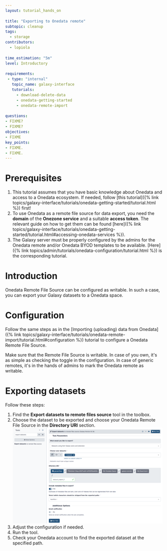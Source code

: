 ```yaml
---
layout: tutorial_hands_on

title: "Exporting to Onedata remote"
subtopic: cleanup
tags:
  - storage
contributors:
  - lopiola

time_estimation: "5m"
level: Introductory

requirements:
 - type: "internal"
   topic_name: galaxy-interface
   tutorials:
     - download-delete-data
     - onedata-getting-started
     - onedata-remote-import

questions:
- FIXME?
- FIXME?
objectives:
- FIXME
key_points:
- FIXME.
- FIXME.
---
```



# Prerequisites

1. This tutorial assumes that you have basic knowledge about Onedata and access 
   to a Onedata ecosystem. If needed, follow 
   [this tutorial]({% link topics/galaxy-interface/tutorials/onedata-getting-started/tutorial.html %})
   first!
2. To use Onedata as a remote file source for data export, you need the
   **domain** of the **Onezone service** and a suitable **access token**. The
   relevant guide on how to get them can be found 
   [here]({% link topics/galaxy-interface/tutorials/onedata-getting-started/tutorial.html#accessing-onedata-services %}). 
3. The Galaxy server must be properly configured by the admins for the Onedata
   remote and/or Onedata BYOD templates to be available. 
   [Here]({% link topics/admin/tutorials/onedata-configuration/tutorial.html %}) is the corresponding tutorial.


# Introduction

Onedata Remote File Source can be configured as writable. In such a case, you
can export your Galaxy datasets to a Onedata space.


# Configuration

Follow the same steps as in the 
[Importing (uploading) data from Onedata]({% link topics/galaxy-interface/tutorials/onedata-remote-import/tutorial.html#configuration %})
tutorial to configure a Onedata Remote File Source.

Make sure that the Remote File Source is writable. In case of you own,
it's as simple as checking the toggle in the configuration. In case of
generic remotes, it's in the hands of admins to mark the Onedata remote
as writable.


# Exporting datasets

Follow these steps:

1. Find the **Export datasets to remote files source** tool in the toolbox.
2. Choose the dataset to be exported and choose your Onedata Remote File Source
   in the **Directory URI** section.
   ![Export dataset](../../images/onedata-remote-export/dataset-export.png)
3. Adjust the configuration if needed.
4. Run the tool.
5. Check your Onedata account to find the exported dataset at the specified path.
